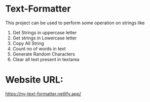# Text-Formatter
This project can be used to perform some operation on strings like 
1. Get Strings in uppercase letter
2. Get strings in Lowercase letter
3. Copy All String
4. Count no of words in text
5. Generate Random Characters
6. Clear all text present in textarea

# Website URL:
https://ny-text-formatter.netlify.app/
